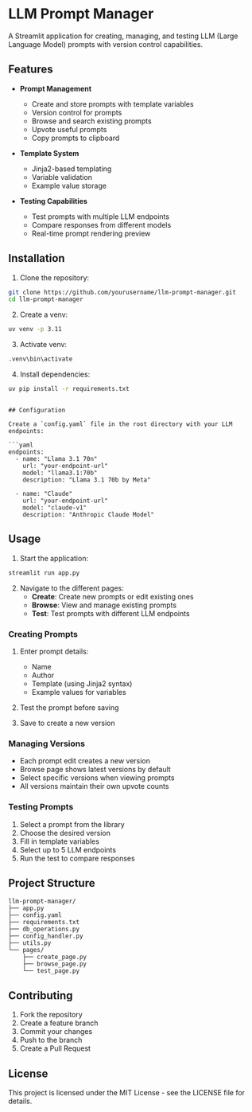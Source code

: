 # LLM Prompt Manager

A Streamlit application for creating, managing, and testing LLM (Large Language Model) prompts with version control capabilities.

## Features

- **Prompt Management**
  - Create and store prompts with template variables
  - Version control for prompts
  - Browse and search existing prompts
  - Upvote useful prompts
  - Copy prompts to clipboard

- **Template System**
  - Jinja2-based templating
  - Variable validation
  - Example value storage

- **Testing Capabilities**
  - Test prompts with multiple LLM endpoints
  - Compare responses from different models
  - Real-time prompt rendering preview

## Installation

1. Clone the repository:
```bash
git clone https://github.com/yourusername/llm-prompt-manager.git
cd llm-prompt-manager
```

2. Create a venv:
```bash
uv venv -p 3.11
```

3. Activate venv:
```bash
.venv\bin\activate
```

4. Install dependencies:
```bash
uv pip install -r requirements.txt
```

```

## Configuration

Create a `config.yaml` file in the root directory with your LLM endpoints:

```yaml
endpoints:
  - name: "Llama 3.1 70n"
    url: "your-endpoint-url"
    model: "llama3.1:70b"
    description: "Llama 3.1 70b by Meta"
  
  - name: "Claude"
    url: "your-endpoint-url"
    model: "claude-v1"
    description: "Anthropic Claude Model"
```

## Usage

1. Start the application:
```bash
streamlit run app.py
```

2. Navigate to the different pages:
   - **Create**: Create new prompts or edit existing ones
   - **Browse**: View and manage existing prompts
   - **Test**: Test prompts with different LLM endpoints

### Creating Prompts

1. Enter prompt details:
   - Name
   - Author
   - Template (using Jinja2 syntax)
   - Example values for variables

2. Test the prompt before saving
3. Save to create a new version

### Managing Versions

- Each prompt edit creates a new version
- Browse page shows latest versions by default
- Select specific versions when viewing prompts
- All versions maintain their own upvote counts

### Testing Prompts

1. Select a prompt from the library
2. Choose the desired version
3. Fill in template variables
4. Select up to 5 LLM endpoints
5. Run the test to compare responses

## Project Structure

```
llm-prompt-manager/
├── app.py
├── config.yaml
├── requirements.txt
├── db_operations.py
├── config_handler.py
├── utils.py
└── pages/
    ├── create_page.py
    ├── browse_page.py
    └── test_page.py
```

## Contributing

1. Fork the repository
2. Create a feature branch
3. Commit your changes
4. Push to the branch
5. Create a Pull Request

## License

This project is licensed under the MIT License - see the LICENSE file for details.